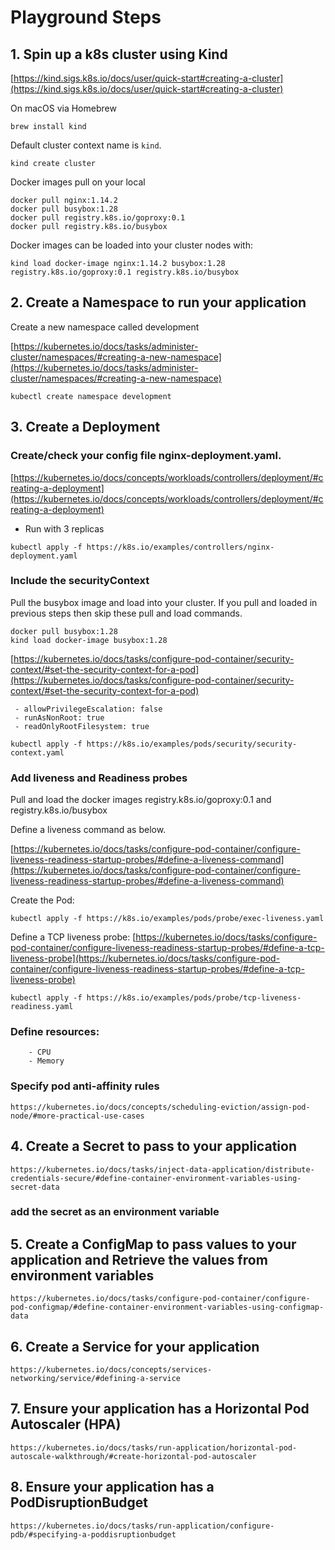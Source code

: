 # Playground Steps
 
## 1. Spin up a k8s cluster using Kind

[https://kind.sigs.k8s.io/docs/user/quick-start#creating-a-cluster](https://kind.sigs.k8s.io/docs/user/quick-start#creating-a-cluster)

On macOS via Homebrew

```
brew install kind
```

 Default cluster context name is `kind`.

```
kind create cluster
```

Docker images pull on your local
```
docker pull nginx:1.14.2
docker pull busybox:1.28
docker pull registry.k8s.io/goproxy:0.1
docker pull registry.k8s.io/busybox
```

Docker images can be loaded into your cluster nodes with:

```
kind load docker-image nginx:1.14.2 busybox:1.28 registry.k8s.io/goproxy:0.1 registry.k8s.io/busybox
```
 
## 2. Create a Namespace to run your application

Create a new namespace called development

[https://kubernetes.io/docs/tasks/administer-cluster/namespaces/#creating-a-new-namespace](https://kubernetes.io/docs/tasks/administer-cluster/namespaces/#creating-a-new-namespace)

```
kubectl create namespace development
```


## 3. Create a Deployment
  ### Create/check your config file nginx-deployment.yaml.

  [https://kubernetes.io/docs/concepts/workloads/controllers/deployment/#creating-a-deployment](https://kubernetes.io/docs/concepts/workloads/controllers/deployment/#creating-a-deployment)

   - Run with 3 replicas

   ```
   kubectl apply -f https://k8s.io/examples/controllers/nginx-deployment.yaml
   ```

   ### Include the securityContext

  Pull the busybox image and load into your cluster. If you pull and loaded in previous steps then skip these pull and load commands.

   ```
   docker pull busybox:1.28
   kind load docker-image busybox:1.28
   ```

   [https://kubernetes.io/docs/tasks/configure-pod-container/security-context/#set-the-security-context-for-a-pod](https://kubernetes.io/docs/tasks/configure-pod-container/security-context/#set-the-security-context-for-a-pod)

   ```
    - allowPrivilegeEscalation: false
    - runAsNonRoot: true
    - readOnlyRootFilesystem: true
   ```
   
   ```
   kubectl apply -f https://k8s.io/examples/pods/security/security-context.yaml
   ```

   ### Add liveness and Readiness probes
   Pull and load the docker images registry.k8s.io/goproxy:0.1 and registry.k8s.io/busybox
   
   Define a liveness command as below.
   
   [https://kubernetes.io/docs/tasks/configure-pod-container/configure-liveness-readiness-startup-probes/#define-a-liveness-command](https://kubernetes.io/docs/tasks/configure-pod-container/configure-liveness-readiness-startup-probes/#define-a-liveness-command)

   Create the Pod:
   ```
   kubectl apply -f https://k8s.io/examples/pods/probe/exec-liveness.yaml
   ```
 
   Define a TCP liveness probe:
   [https://kubernetes.io/docs/tasks/configure-pod-container/configure-liveness-readiness-startup-probes/#define-a-tcp-liveness-probe](https://kubernetes.io/docs/tasks/configure-pod-container/configure-liveness-readiness-startup-probes/#define-a-tcp-liveness-probe)

   ```
   kubectl apply -f https://k8s.io/examples/pods/probe/tcp-liveness-readiness.yaml
   ```

   ### Define resources:
        - CPU
        - Memory
   
   ### Specify pod anti-affinity rules

   ```https://kubernetes.io/docs/concepts/scheduling-eviction/assign-pod-node/#more-practical-use-cases```
 
## 4. Create a Secret to pass to your application

```https://kubernetes.io/docs/tasks/inject-data-application/distribute-credentials-secure/#define-container-environment-variables-using-secret-data```

   ### add the secret as an environment variable
 
## 5. Create a ConfigMap to pass values to your application and Retrieve the values from environment variables

```https://kubernetes.io/docs/tasks/configure-pod-container/configure-pod-configmap/#define-container-environment-variables-using-configmap-data```
 
## 6. Create a Service for your application

```https://kubernetes.io/docs/concepts/services-networking/service/#defining-a-service```
 
## 7. Ensure your application has a Horizontal Pod Autoscaler (HPA)

```https://kubernetes.io/docs/tasks/run-application/horizontal-pod-autoscale-walkthrough/#create-horizontal-pod-autoscaler```
 
## 8. Ensure your application has a PodDisruptionBudget

```https://kubernetes.io/docs/tasks/run-application/configure-pdb/#specifying-a-poddisruptionbudget```